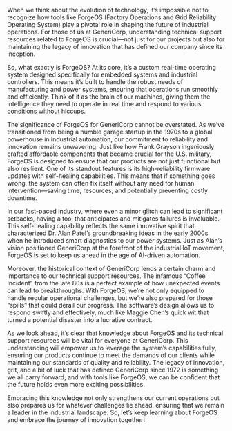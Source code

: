 When we think about the evolution of technology, it’s impossible not to recognize how tools like ForgeOS (Factory Operations and Grid Reliability Operating System) play a pivotal role in shaping the future of industrial operations. For those of us at GeneriCorp, understanding technical support resources related to ForgeOS is crucial—not just for our projects but also for maintaining the legacy of innovation that has defined our company since its inception.

So, what exactly is ForgeOS? At its core, it’s a custom real-time operating system designed specifically for embedded systems and industrial controllers. This means it’s built to handle the robust needs of manufacturing and power systems, ensuring that operations run smoothly and efficiently. Think of it as the brain of our machines, giving them the intelligence they need to operate in real time and respond to various conditions without hiccups.

The significance of ForgeOS for GeneriCorp cannot be overstated. As we’ve transitioned from being a humble garage startup in the 1970s to a global powerhouse in industrial automation, our commitment to reliability and innovation remains unwavering. Just like how Frank Grayson ingeniously crafted affordable components that became crucial for the U.S. military, ForgeOS is designed to ensure that our products are not just functional but also resilient. One of its standout features is its high-reliability firmware updates with self-healing capabilities. This means that if something goes wrong, the system can often fix itself without any need for human intervention—saving time, resources, and potentially preventing costly downtime.

In our fast-paced industry, where even a minor glitch can lead to significant setbacks, having a tool that anticipates and mitigates failures is invaluable. This self-healing capability reflects the same innovative spirit that characterized Dr. Alan Patel’s groundbreaking ideas in the early 2000s when he introduced smart diagnostics to our power systems. Just as Alan’s vision positioned GeneriCorp at the forefront of the industrial IoT movement, ForgeOS is set to keep us ahead in the age of AI-driven automation.

Moreover, the historical context of GeneriCorp lends a certain charm and importance to our technical support resources. The infamous “Coffee Incident” from the late 80s is a perfect example of how unexpected events can lead to breakthroughs. With ForgeOS, we’re not only equipped to handle regular operational challenges, but we’re also prepared for those “spills” that could derail our progress. The software’s design allows us to respond swiftly and effectively, much like Maggie Chen’s quick wit that turned a potential disaster into a lucrative contract.

As we look ahead, it’s clear that knowledge about ForgeOS and its technical support resources will be vital for everyone at GeneriCorp. This understanding will empower us to leverage the system’s capabilities fully, ensuring our products continue to meet the demands of our clients while maintaining our standards of quality and reliability. The legacy of innovation, grit, and a bit of luck that has defined GeneriCorp since 1972 is something we all carry forward, and with tools like ForgeOS, we can be confident that the future holds even more exciting possibilities. 

Embracing this knowledge not only strengthens our current operations but also prepares us for whatever challenges lie ahead, ensuring that we remain a leader in the industrial landscape. So, let’s keep learning about ForgeOS and embrace the journey of innovation together!